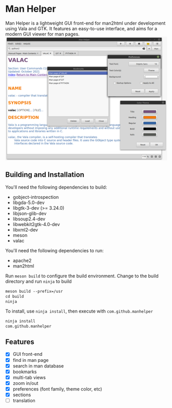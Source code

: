 # Man Helper
Man Helper is a lightweight GUI front-end for man2html under development using Vala and GTK. It features an easy-to-use interface, and aims for a modern GUI viewer for man pages.
![Man Helper Screenshot](./manhelper_screenshot.png "Man Helper running on Linux Mint")

## Building and Installation
You'll need the following dependencies to build:

* gobject-introspection
* libgda-5.0-dev
* libgtk-3-dev (>= 3.24.0)
* libjson-glib-dev
* libsoup2.4-dev
* libwebkit2gtk-4.0-dev
* libxml2-dev
* meson
* valac

You'll need the following dependencies to run:

* apache2
* man2html

Run `meson build` to configure the build environment. Change to the build directory and run `ninja` to build

    meson build --prefix=/usr
    cd build
    ninja

To install, use `ninja install`, then execute with `com.github.manhelper`

    ninja install
    com.github.manhelper

## Features

- [x] GUI front-end
- [x] find in man page
- [x] search in man database
- [x] bookmarks
- [x] multi-tab views
- [x] zoom in/out
- [x] preferences (font family, theme color, etc)
- [x] sections
- [ ] translation

